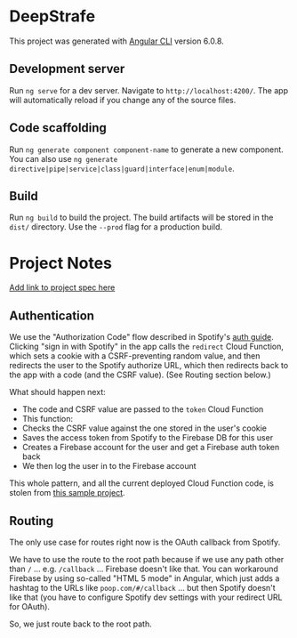 # DeepStrafe

This project was generated with [Angular CLI](https://github.com/angular/angular-cli) version 6.0.8.

## Development server

Run `ng serve` for a dev server. Navigate to `http://localhost:4200/`. The app will automatically reload if you change any of the source files.

## Code scaffolding

Run `ng generate component component-name` to generate a new component. You can also use `ng generate directive|pipe|service|class|guard|interface|enum|module`.

## Build

Run `ng build` to build the project. The build artifacts will be stored in the `dist/` directory. Use the `--prod` flag for a production build.

# Project Notes

[Add link to project spec here](http://www.google.com)

## Authentication

We use the "Authorization Code" flow described in Spotify's [auth guide](https://developer.spotify.com/documentation/general/guides/authorization-guide/). Clicking "sign in with Spotify" in the app calls the `redirect` Cloud Function, which sets a cookie with a CSRF-preventing random value, and then redirects the user to the Spotify authorize URL, which then redirects back to the app with a code (and the CSRF value). (See Routing section below.)

What should happen next:

* The code and CSRF value are passed to the `token` Cloud Function
* This function: 
 * Checks the CSRF value against the one stored in the user's cookie
 * Saves the access token from Spotify to the Firebase DB for this user
 * Creates a Firebase account for the user and get a Firebase auth token back
* We then log the user in to the Firebase account

This whole pattern, and all the current deployed Cloud Function code, is stolen from [this sample project](https://github.com/firebase/functions-samples/tree/master/spotify-auth).

## Routing

The only use case for routes right now is the OAuth callback from Spotify.

We have to use the route to the root path because if we use any path other than `/` ... e.g. `/callback` ... Firebase doesn't like that. You can workaround Firebase by using so-called "HTML 5 mode" in Angular, which just adds a hashtag to the URLs like `poop.com/#/callback` ... but then Spotify doesn't like that (you have to configure Spotify dev settings with your redirect URL for OAuth).

So, we just route back to the root path. 